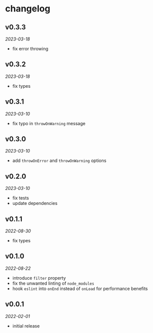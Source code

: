 # changelog

## v0.3.3
_2023-03-18_

* fix error throwing

## v0.3.2
_2023-03-18_

* fix types

## v0.3.1
_2023-03-10_

* fix typo in `throwOnWarning` message

## v0.3.0
_2023-03-10_

* add `throwOnError` and `throwOnWarning` options

## v0.2.0
_2023-03-10_

* fix tests
* update dependencies

## v0.1.1
_2022-08-30_

* fix types

## v0.1.0
_2022-08-22_

* introduce `filter` property
* fix the unwanted linting of `node_modules`
* hook `eslint` into `onEnd` instead of `onLoad` for performance benefits

## v0.0.1
_2022-02-01_

* initial release
